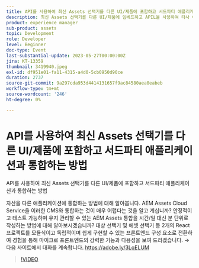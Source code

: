 ```yaml
---
title: API를 사용하여 최신 Assets 선택기를 다른 UI/제품에 포함하고 서드파티 애플리케이션과 통합하는 방법
description: 최신 Assets 선택기를 다른 UI/제품에 임베드하고 APIL을 사용하여 타사 애플리케이션과 통합하는 방법에셋을 다른 애플리케이션에 통합하는 데 있어 보유하고 있는 모든 옵션을 활용하는 방법을 알아보십시오. AEM Assets Cloud Service을 이러한 CMS와 통합하는 것이 매우 어렵다는 것을 알고 계십니까? 안정적이고 테스트 가능하며 유지 관리할 수 있는 AEM Assets 통합을 시간/일 대신 분 단위로 작성하는 방법에 대해 알아보시겠습니까? 대상 선택기 및 에셋 선택기 등 2개의 React 프로젝트를 모듈식이고 독립적이며 쉽게 구현할 수 있는 프론트엔드 구성 요소로 전환하여 경험을 통해 마이크로 프론트엔드의 강력한 기능과 다용성을 보여 드리겠습니다.
product: experience manager
sub-product: assets
topic: Development
role: Developer
level: Beginner
doc-type: Event
last-substantial-update: 2023-05-27T00:00:00Z
jira: KT-13359
thumbnail: 3419940.jpeg
exl-id: df951e01-fa11-4315-a4d0-5cb0950d90ce
duration: 2737
source-git-commit: 9a297cda953d4414131657f9ac84580aea0eabeb
workflow-type: tm+mt
source-wordcount: '246'
ht-degree: 0%

---
```


# API를 사용하여 최신 Assets 선택기를 다른 UI/제품에 포함하고 서드파티 애플리케이션과 통합하는 방법

API를 사용하여 최신 Assets 선택기를 다른 UI/제품에 포함하고 서드파티 애플리케이션과 통합하는 방법

자산을 다른 애플리케이션에 통합하는 방법에 대해 알아봅니다. AEM Assets Cloud Service을 이러한 CMS와 통합하는 것이 매우 어렵다는 것을 알고 계십니까? 안정적이고 테스트 가능하며 유지 관리할 수 있는 AEM Assets 통합을 시간/일 대신 분 단위로 작성하는 방법에 대해 알아보시겠습니까? 대상 선택기 및 에셋 선택기 등 2개의 React 프로젝트를 모듈식이고 독립적이며 쉽게 구현할 수 있는 프론트엔드 구성 요소로 전환하여 경험을 통해 마이크로 프론트엔드의 강력한 기능과 다용성을 보여 드리겠습니다. → 다음 사이트에서 대화를 계속합니다. https://adobe.ly/3LqELUM

>[!VIDEO](https://video.tv.adobe.com/v/3419940/?learn=on)
